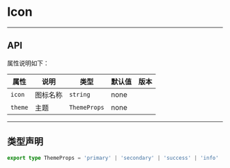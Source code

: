 # Icon

---

## API

属性说明如下：

| 属性    | 说明     | 类型         | 默认值 | 版本 |
| ------- | -------- | ------------ | ------ | ---- |
| `icon`  | 图标名称 | `string`     | none   |      |
| `theme` | 主题     | `ThemeProps` | none   |      |

---

## 类型声明

```ts
export type ThemeProps = 'primary' | 'secondary' | 'success' | 'info' | 'warning' | 'danger' | 'light' | 'dark';
```
